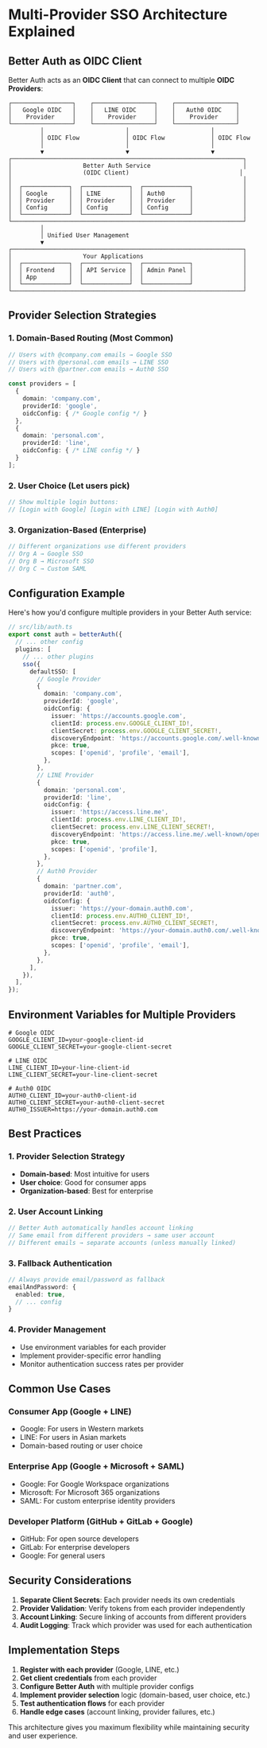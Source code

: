 # Multi-Provider SSO Architecture Explained

## Better Auth as OIDC Client

Better Auth acts as an **OIDC Client** that can connect to multiple **OIDC Providers**:

```
┌─────────────────┐    ┌─────────────────┐    ┌─────────────────┐
│   Google OIDC   │    │   LINE OIDC     │    │   Auth0 OIDC    │
│    Provider     │    │    Provider     │    │    Provider     │
└─────────────────┘    └─────────────────┘    └─────────────────┘
         │                       │                       │
         │ OIDC Flow             │ OIDC Flow             │ OIDC Flow
         │                       │                       │
         ▼                       ▼                       ▼
┌─────────────────────────────────────────────────────────────────┐
│                    Better Auth Service                          │
│                    (OIDC Client)                               │
│                                                                 │
│  ┌─────────────┐  ┌─────────────┐  ┌─────────────┐              │
│  │ Google      │  │ LINE        │  │ Auth0       │              │
│  │ Provider    │  │ Provider    │  │ Provider    │              │
│  │ Config      │  │ Config      │  │ Config      │              │
│  └─────────────┘  └─────────────┘  └─────────────┘              │
└─────────────────────────────────────────────────────────────────┘
         │
         │ Unified User Management
         ▼
┌─────────────────────────────────────────────────────────────────┐
│                    Your Applications                            │
│  ┌─────────────┐  ┌─────────────┐  ┌─────────────┐              │
│  │ Frontend    │  │ API Service │  │ Admin Panel │              │
│  │ App         │  │             │  │             │              │
│  └─────────────┘  └─────────────┘  └─────────────┘              │
└─────────────────────────────────────────────────────────────────┘
```

## Provider Selection Strategies

### 1. **Domain-Based Routing** (Most Common)
```typescript
// Users with @company.com emails → Google SSO
// Users with @personal.com emails → LINE SSO
// Users with @partner.com emails → Auth0 SSO

const providers = [
  {
    domain: 'company.com',
    providerId: 'google',
    oidcConfig: { /* Google config */ }
  },
  {
    domain: 'personal.com', 
    providerId: 'line',
    oidcConfig: { /* LINE config */ }
  }
];
```

### 2. **User Choice** (Let users pick)
```typescript
// Show multiple login buttons:
// [Login with Google] [Login with LINE] [Login with Auth0]
```

### 3. **Organization-Based** (Enterprise)
```typescript
// Different organizations use different providers
// Org A → Google SSO
// Org B → Microsoft SSO
// Org C → Custom SAML
```

## Configuration Example

Here's how you'd configure multiple providers in your Better Auth service:

```typescript
// src/lib/auth.ts
export const auth = betterAuth({
  // ... other config
  plugins: [
    // ... other plugins
    sso({
      defaultSSO: [
        // Google Provider
        {
          domain: 'company.com',
          providerId: 'google',
          oidcConfig: {
            issuer: 'https://accounts.google.com',
            clientId: process.env.GOOGLE_CLIENT_ID!,
            clientSecret: process.env.GOOGLE_CLIENT_SECRET!,
            discoveryEndpoint: 'https://accounts.google.com/.well-known/openid_configuration',
            pkce: true,
            scopes: ['openid', 'profile', 'email'],
          },
        },
        // LINE Provider
        {
          domain: 'personal.com',
          providerId: 'line',
          oidcConfig: {
            issuer: 'https://access.line.me',
            clientId: process.env.LINE_CLIENT_ID!,
            clientSecret: process.env.LINE_CLIENT_SECRET!,
            discoveryEndpoint: 'https://access.line.me/.well-known/openid_configuration',
            pkce: true,
            scopes: ['openid', 'profile'],
          },
        },
        // Auth0 Provider
        {
          domain: 'partner.com',
          providerId: 'auth0',
          oidcConfig: {
            issuer: 'https://your-domain.auth0.com',
            clientId: process.env.AUTH0_CLIENT_ID!,
            clientSecret: process.env.AUTH0_CLIENT_SECRET!,
            discoveryEndpoint: 'https://your-domain.auth0.com/.well-known/openid_configuration',
            pkce: true,
            scopes: ['openid', 'profile', 'email'],
          },
        },
      ],
    }),
  ],
});
```

## Environment Variables for Multiple Providers

```env
# Google OIDC
GOOGLE_CLIENT_ID=your-google-client-id
GOOGLE_CLIENT_SECRET=your-google-client-secret

# LINE OIDC  
LINE_CLIENT_ID=your-line-client-id
LINE_CLIENT_SECRET=your-line-client-secret

# Auth0 OIDC
AUTH0_CLIENT_ID=your-auth0-client-id
AUTH0_CLIENT_SECRET=your-auth0-client-secret
AUTH0_ISSUER=https://your-domain.auth0.com
```

## Best Practices

### 1. **Provider Selection Strategy**
- **Domain-based**: Most intuitive for users
- **User choice**: Good for consumer apps
- **Organization-based**: Best for enterprise

### 2. **User Account Linking**
```typescript
// Better Auth automatically handles account linking
// Same email from different providers → same user account
// Different emails → separate accounts (unless manually linked)
```

### 3. **Fallback Authentication**
```typescript
// Always provide email/password as fallback
emailAndPassword: {
  enabled: true,
  // ... config
}
```

### 4. **Provider Management**
- Use environment variables for each provider
- Implement provider-specific error handling
- Monitor authentication success rates per provider

## Common Use Cases

### **Consumer App (Google + LINE)**
- Google: For users in Western markets
- LINE: For users in Asian markets
- Domain-based routing or user choice

### **Enterprise App (Google + Microsoft + SAML)**
- Google: For Google Workspace organizations
- Microsoft: For Microsoft 365 organizations  
- SAML: For custom enterprise identity providers

### **Developer Platform (GitHub + GitLab + Google)**
- GitHub: For open source developers
- GitLab: For enterprise developers
- Google: For general users

## Security Considerations

1. **Separate Client Secrets**: Each provider needs its own credentials
2. **Provider Validation**: Verify tokens from each provider independently
3. **Account Linking**: Secure linking of accounts from different providers
4. **Audit Logging**: Track which provider was used for each authentication

## Implementation Steps

1. **Register with each provider** (Google, LINE, etc.)
2. **Get client credentials** from each provider
3. **Configure Better Auth** with multiple provider configs
4. **Implement provider selection** logic (domain-based, user choice, etc.)
5. **Test authentication flows** for each provider
6. **Handle edge cases** (account linking, provider failures, etc.)

This architecture gives you maximum flexibility while maintaining security and user experience.
